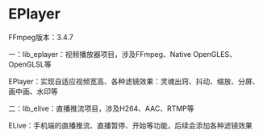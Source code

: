 # EPlayer
  FFmpeg版本：3.4.7 
  
  一：lib_eplayer：视频播放器项目，涉及FFmpeg、Native OpenGLES、OpenGLSL等
  
  EPlayer：实现自适应视频宽高、各种滤镜效果：灵魂出窍、抖动、缩放、分屏、画中画、水印等
  
  
  二：lib_elive：直播推流项目，涉及H264、AAC、RTMP等
  
  ELive：手机端的直播推流、直播暂停、开始等功能，后续会添加各种滤镜效果
